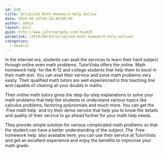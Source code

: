 ```yaml
---
id: 620
title: Unlimited Math Homework Help Online
date: 2010-08-25T10:19:48+00:00
author: admin
layout: post
guid: http://www.jafotography.com/?p=620
permalink: /2010/08/25/unlimited-math-homework-help-online/
categories:
  - General
---
```

In the internet era, students can avail the services to learn their hard subject through online even math problems. TutorVista offers the online &nbsp;Math homework help&nbsp; for the K-12 and college students that help them to excel in their math test. You can avail their service and solve math problems very easily. Their qualified math tutors are well experienced in this teaching line and capable of clearing all your doubts in maths. 

Their online math tutors gives the step-by-step explanations to solve your math problems that help the students to understand various topics like calculus problems, factoring polynomials and much more. You can get the &nbsp;Free math help&nbsp; and try their demo service that help you to know the details and quality of their service to go ahead further for your math help needs. 

They provide simple solution for various complicated math problems so that the student can have a better understanding of the subject. The &nbsp;Free homework help&nbsp; also available here, you can use their service at TutorVista and get an excellent experience and enjoy the benefits to improvise your math grade.